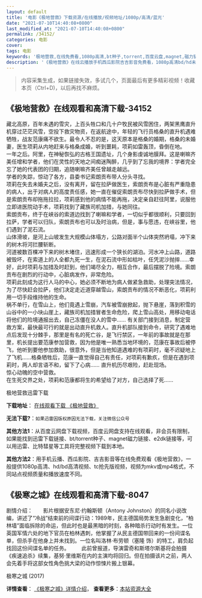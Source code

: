 ```yaml
---
layout: default
title: '电影《极地营救》下载资源/在线播放/视频地址/1080p/高清/蓝光'
date: "2021-07-10T14:40:08+0800"
last_modified_at: "2021-07-10T14:40:08+0800"
permalink: /34152/
categories: 电影
cover:
tags: 电影
keywords: '极地营救,在线免费看,1080p高清,bt种子,torrent,百度云盘,magnet,磁力链,迅雷下载资源'
description: '《极地营救》在线云播放手机西瓜影院吉吉影音免费看，1080p高清bd/hd未删减完整版和tc抢先枪版，mkv/mp4格式，附带bt/torrent种子、magnet/磁力链、百度云盘、网盘资源迅雷下载链接'
---
```


>内容采集生成，如果链接失效，多试几个，页面最后有更多精彩视频！收藏本页（Ctrl+D)，以后再找不麻烦。


## 《极地营救》在线观看和高清下载-34152

藏北高原，百年未遇的雪灾，上百头牲口和几十户牧民被风雪困住，两架黑鹰直升机穿过茫茫风雪，空投下救灾物资，在返航途中，年轻的飞行员格桑的直升机遇难牺牲，战友范康痛不欲生。最令人不忍的是，这天原本是格桑的婚期，格桑的未婚妻，医生项莉从内地赶来与格桑成婚，听到噩耗，项莉如雷轰顶，昏倒在地。<br /> 一年之后。阿里，在神秘恢弘的古格王国遗址，几个身影虔诚地膜拜。这是喇嘛齐美任增和学者，他们在灵性的天地之间痴迷陶醉，几乎到了忘我的境界：学者完全忘了她的代表团的归期，追随喇嘛齐美任曾越走越远。<br /> 学者的失踪，惊动了各方，县委书记索朗贡布带人分头寻找。<br /> 项莉在失去未婚夫之后，没有离开，留在拉萨做医生，索朗贡布是心脏有严重隐患的病人，出于对病人的高度责任感，她一直在催促索朗贡布尽快到拉萨做手术，但是索朗贡布却拖拖拉拉，项莉感到他的病情不能再拖，决定亲自赶往阿里，说服他立即进医院动手术，项莉找到了藏族司机加措，与她同往。<br /> 索朗贡布，终于在峡谷的索道边找到了喇嘛和学者，一切似乎都很顺利，只要回到拉萨，学者可以归队，索朗贡布也可以及时治病，但是，事与愿违，在峡谷里，他们遇到了泥石流。<br /> 山体滑坡，是河上山坡发生大规模山体塌方，公路对面半个山体突然坍塌，冲下来的树木将河拦腰斩断。<br /> 河道被数百棵冲下来的树木堵住，迅速形成一个狭长的湖泊。河水冲上山路，道路被毁坏，在索道上的人全都九死一生，在泥石流中形如枯叶，任凭泥沙抛摔……幸好，此时项莉与加措及时赶到，他们竭尽全力，相互合作，最后摆脱了险境。索朗贡布在剧烈的行动中，心脏病发作，非常危险。<br /> 项莉此刻成为这行人马的中心，她必须不断地为病人做紧急救助，处理突法情况，为了尽快赶会拉萨，他们决定走近道穿越雪山，索朗贡布的情况不断恶化，项莉利用一切手段维持他的生命。<br /> 祸不单行，在雪山上，他们竟遇上雪崩，汽车被雪崩掀起，抛下悬崖，落到积雪的山谷中的一小块山崖上，藏族司机加措冒者生命危险，爬上雪山高处，用移动电话将他们的险境通报出去，自己冻僵在没人的雪中&hellip;… 有关部门接到消息，制定营救方案，最快最可行的就是出动直升机救人。直升机部队接到命令，研究了遇难地点后发现十分棘手，那里是有名的死亡谷，是飞行禁区，一年前的事故就是在那里，机长提出要范康参加营救，因为他是唯一熟悉当地环境的，范康在事故后被停飞，他听到要他参加救助，很意外，但是当他知道遇难的有项莉时，毫不迟疑地上了飞机&hellip;…格桑牺牲后，范康一直觉得自己有责任，对项莉有歉疚，但是在遇到项莉时，两人却言语不和，留下了心病&hellip;… 直升机历尽艰险，赶赴现场。<br /> 惊心动魄的空中营救。<br /> 在生死交界之处，项莉和范康都将生的希望给了对方，自己选择了死……


极地营救迅雷下载

**下载地址**： [在线观看下载 《极地营救》](https://www.993dy.com//vod-detail-id-14769.html) 


**无法下载?**：`如果迅雷因版权原因无法下载，关注微信公众号 `

**其他方法1**：从百度云网盘下载视频，百度云网盘支持在线观看，非会员有限制，如果能找到迅雷下载链接、bt/torrent种子、magnet磁力链接、e2dk链接等，可以用迅雷、比特彗星等工具将完整视频下载到本地。

**其他方法2**：用手机云播、西瓜影院、吉吉影音等在线免费观看《极地营救》，一般提供1080p高清、hd/bd高清视频、tc抢先版视频，视频为mkv或mp4格式，不同站点视频质量和播放速度不同。


## 《极寒之城》在线观看和高清下载-8047

剧情介绍：　　影片根据安东尼·约翰斯顿（Antony Johnston）的同名小说改编，讲述了“冷战”结束前的间谍行动：1989年，民主德国局势发生急剧变化，“柏林墙”面临拆除的命运，但此时也是最黑暗的时刻，各种暗杀行动时有发生。一位英国军情六处的地下官员在柏林遇刺，他掌握了从民主德国带回来的一份间谍名单，但杀手在他身上并未找到。一位名叫洛林·布劳顿（塞隆 饰）的特工，肩负起找回这份间谍名单的任务。 　　此前曾报道，导演雷奇和斯塔尔斯基将会拍摄《疾速追杀》续集，基努·里维斯在内的主演均将回归。但在拍摄该片之前，两人会先着手将这部女性角色挑大梁的动作惊悚片搬上银幕。


极寒之城 (2017)

**详情查看**： [《极寒之城》详情介绍](/movie/8047/)， **查看更多**：[本站资源大全](/movie/t/all/)

